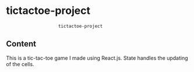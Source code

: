# tictactoe-project
                        tictactoe-project

## Content

This is a tic-tac-toe game I made using React.js.  State handles the updating of the cells.


